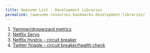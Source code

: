 ```yaml
---
title: Awesome List - Development Libraries
permalink: /awesome-resources-bookmarks-development-libraries/
---
```

1. [Yammer/dropwizard metrics](http://metrics.dropwizard.io/3.1.0/getting-started/)
2. [Netflix Servo](https://github.com/Netflix/servo)
1. [Netflix Hystrix - circuit breaker](https://github.com/Netflix/Hystrix)
1. [Twitter finagle - circuit breaker/health check](https://github.com/twitter/finagle)